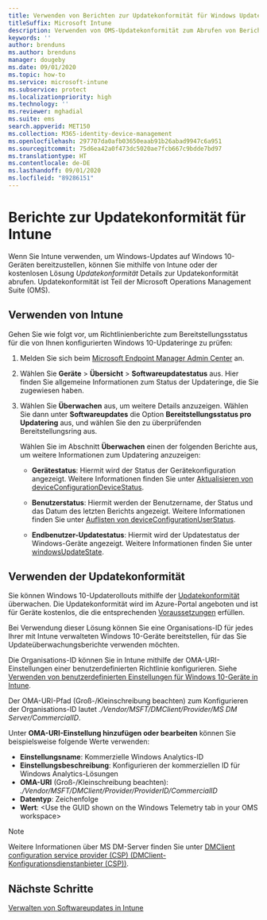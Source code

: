 ```yaml
---
title: Verwenden von Berichten zur Updatekonformität für Windows Updates in Microsoft Intune
titleSuffix: Microsoft Intune
description: Verwenden von OMS-Updatekonformität zum Abrufen von Berichtsdaten für Windows Update, die mit Intune bereitgestellt werden
keywords: ''
author: brenduns
ms.author: brenduns
manager: dougeby
ms.date: 09/01/2020
ms.topic: how-to
ms.service: microsoft-intune
ms.subservice: protect
ms.localizationpriority: high
ms.technology: ''
ms.reviewer: mghadial
ms.suite: ems
search.appverid: MET150
ms.collection: M365-identity-device-management
ms.openlocfilehash: 297707da0afb03650eaab91b26abad9947c6a951
ms.sourcegitcommit: 75d6ea42a0f473dc5020ae7fcb667c9bdde7bd97
ms.translationtype: HT
ms.contentlocale: de-DE
ms.lasthandoff: 09/01/2020
ms.locfileid: "89286151"
---
```

# <a name="intune-compliance-reports-for-updates"></a>Berichte zur Updatekonformität für Intune

Wenn Sie Intune verwenden, um Windows-Updates auf Windows 10-Geräten bereitzustellen, können Sie mithilfe von Intune oder der kostenlosen Lösung *Updatekonformität* Details zur Updatekonformität abrufen. Updatekonformität ist Teil der Microsoft Operations Management Suite (OMS).

## <a name="use-intune"></a>Verwenden von Intune

Gehen Sie wie folgt vor, um Richtlinienberichte zum Bereitstellungsstatus für die von Ihnen konfigurierten Windows 10-Updateringe zu prüfen:

1. Melden Sie sich beim [Microsoft Endpoint Manager Admin Center](https://go.microsoft.com/fwlink/?linkid=2109431) an.

2. Wählen Sie **Geräte** > **Übersicht** > **Softwareupdatestatus** aus. Hier finden Sie allgemeine Informationen zum Status der Updateringe, die Sie zugewiesen haben.

3. Wählen Sie **Überwachen** aus, um weitere Details anzuzeigen. Wählen Sie dann unter **Softwareupdates** die Option **Bereitstellungsstatus pro Updatering** aus, und wählen Sie den zu überprüfenden Bereitstellungsring aus.

   Wählen Sie im Abschnitt **Überwachen** einen der folgenden Berichte aus, um weitere Informationen zum Updatering anzuzeigen:

   - **Gerätestatus**: Hiermit wird der Status der Gerätekonfiguration angezeigt. Weitere Informationen finden Sie unter [Aktualisieren von deviceConfigurationDeviceStatus]( /graph/api/intune-deviceconfig-deviceconfigurationdevicestatus-update?view=graph-rest-1.0).

   - **Benutzerstatus**: Hiermit werden der Benutzername, der Status und das Datum des letzten Berichts angezeigt. Weitere Informationen finden Sie unter [Auflisten von deviceConfigurationUserStatus](/graph/api/intune-deviceconfig-deviceconfigurationuserstatus-list?view=graph-rest-1.0).

   - **Endbenutzer-Updatestatus**: Hiermit wird der Updatestatus der Windows-Geräte angezeigt. Weitere Informationen finden Sie unter [windowsUpdateState](/graph/api/resources/intune-shared-windowsupdatestate?view=graph-rest-beta).

## <a name="use-update-compliance"></a>Verwenden der Updatekonformität

Sie können Windows 10-Updaterollouts mithilfe der [Updatekonformität](/windows/deployment/update/update-compliance-monitor) überwachen. Die Updatekonformität wird im Azure-Portal angeboten und ist für Geräte kostenlos, die die entsprechenden [Voraussetzungen](/windows/deployment/update/update-compliance-get-started#update-compliance-prerequisites) erfüllen.  

Bei Verwendung dieser Lösung können Sie eine Organisations-ID für jedes Ihrer mit Intune verwalteten Windows 10-Geräte bereitstellen, für das Sie Updateüberwachungsberichte verwenden möchten.  

Die Organisations-ID können Sie in Intune mithilfe der OMA-URI-Einstellungen einer benutzerdefinierten Richtlinie konfigurieren. Siehe [Verwenden von benutzerdefinierten Einstellungen für Windows 10-Geräte in Intune](../configuration/custom-settings-windows-10.md).

Der OMA-URI-Pfad (Groß-/Kleinschreibung beachten) zum Konfigurieren der Organisations-ID lautet *./Vendor/MSFT/DMClient/Provider/MS DM Server/CommercialID*.

Unter **OMA-URI-Einstellung hinzufügen oder bearbeiten** können Sie beispielsweise folgende Werte verwenden:

- **Einstellungsname**: Kommerzielle Windows Analytics-ID
- **Einstellungsbeschreibung**: Konfigurieren der kommerziellen ID für Windows Analytics-Lösungen
- **OMA-URI** (Groß-/Kleinschreibung beachten): *./Vendor/MSFT/DMClient/Provider/ProviderID/CommercialID*
- **Datentyp**: Zeichenfolge
- **Wert**: \<Use the GUID shown on the Windows Telemetry tab in your OMS workspace>

> [!NOTE]
> Weitere Informationen über MS DM-Server finden Sie unter [DMClient configuration service provider (CSP) (DMClient-Konfigurationsdienstanbieter (CSP))]( /windows/client-management/mdm/dmclient-csp).

## <a name="next-steps"></a>Nächste Schritte

[Verwalten von Softwareupdates in Intune](windows-update-for-business-configure.md)
